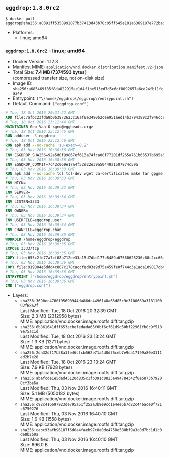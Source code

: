 ## `eggdrop:1.8.0rc2`

```console
$ docker pull eggdrop@sha256:a8391ff5358992077b37413d43b78c05ff645e101a6369187e772bad9036aa21
```

-	Platforms:
	-	linux; amd64

### `eggdrop:1.8.0rc2` - linux; amd64

-	Docker Version: 1.12.3
-	Manifest MIME: `application/vnd.docker.distribution.manifest.v2+json`
-	Total Size: **7.4 MB (7374593 bytes)**  
	(compressed transfer size, not on-disk size)
-	Image ID: `sha256:a685469f85f8da822915ae1d4f1be513ed7d5c6df8092657a6cd24fb11fca249`
-	Entrypoint: `["\/home\/eggdrop\/eggdrop\/entrypoint.sh"]`
-	Default Command: `["eggdrop.conf"]`

```dockerfile
# Tue, 18 Oct 2016 20:31:22 GMT
ADD file:7afbc23fda8b0b3872623c16af8e3490b2cee951aed14b3794389c2f946cc8c7 in / 
# Tue, 18 Oct 2016 23:12:44 GMT
MAINTAINER Geo Van O <geo@eggheads.org>
# Tue, 18 Oct 2016 23:12:45 GMT
RUN adduser -S eggdrop
# Tue, 18 Oct 2016 23:12:46 GMT
RUN apk add --no-cache 'su-exec>=0.2'
# Thu, 03 Nov 2016 16:38:56 GMT
ENV EGGDROP_SHA256=92a5d0f99867ef613a74fca08f77201df265a761b63537b695a5fc6eff720235
# Thu, 03 Nov 2016 16:38:56 GMT
ENV EGGDROP_COMMIT=7c42c069e17a4f52e22e39a50449a1507874c59a
# Thu, 03 Nov 2016 16:39:33 GMT
RUN apk add --no-cache tcl tcl-dev wget ca-certificates make tar gpgme bash build-base   && wget https://github.com/eggheads/eggdrop/archive/$EGGDROP_COMMIT.tar.gz -O develop.tar.gz  && echo "$EGGDROP_SHA256  develop.tar.gz" | sha256sum -c -   && tar -zxvf develop.tar.gz   && rm develop.tar.gz     && ( cd eggdrop-$EGGDROP_COMMIT     && ./configure --with-tclinc=/usr/include/tcl8.6/tcl.h --with-tcllib=/usr/lib/x86_64-linux-gnu/libtcl8.6.so     && make config     && make     && make install DEST=/home/eggdrop/eggdrop )   && rm -rf eggdrop-$EGGDROP_COMMIT   && mkdir /home/eggdrop/eggdrop/data   && chown -R eggdrop /home/eggdrop/eggdrop   && apk del tcl-dev wget ca-certificates make tar gpgme build-base
# Thu, 03 Nov 2016 16:39:33 GMT
ENV NICK=
# Thu, 03 Nov 2016 16:39:33 GMT
ENV SERVER=
# Thu, 03 Nov 2016 16:39:34 GMT
ENV LISTEN=3333
# Thu, 03 Nov 2016 16:39:34 GMT
ENV OWNER=
# Thu, 03 Nov 2016 16:39:34 GMT
ENV USERFILE=eggdrop.user
# Thu, 03 Nov 2016 16:39:34 GMT
ENV CHANFILE=eggdrop.chan
# Thu, 03 Nov 2016 16:39:35 GMT
WORKDIR /home/eggdrop/eggdrop
# Thu, 03 Nov 2016 16:39:35 GMT
EXPOSE 3333/tcp
# Thu, 03 Nov 2016 16:39:35 GMT
COPY file:655c2fd77a7cf08b712ee33a15d7dbd177b8489a67560628236c68c2cc66aa58 in /home/eggdrop/eggdrop 
# Thu, 03 Nov 2016 16:39:36 GMT
COPY file:919804e5ddd4c807c178caccfed03e9d75a459fe0f744c3a1ada109817cb44ec in /home/eggdrop/eggdrop/scripts/ 
# Thu, 03 Nov 2016 16:39:36 GMT
ENTRYPOINT ["/home/eggdrop/eggdrop/entrypoint.sh"]
# Thu, 03 Nov 2016 16:39:36 GMT
CMD ["eggdrop.conf"]
```

-	Layers:
	-	`sha256:3690ec4760f95690944da86dc4496148a63d85c9e3100669a318110092f6862f`  
		Last Modified: Tue, 18 Oct 2016 20:32:39 GMT  
		Size: 2.3 MB (2312958 bytes)  
		MIME: application/vnd.docker.image.rootfs.diff.tar.gzip
	-	`sha256:6b861641dff653ecbefedada65f0bf6cf61d9d50bf22961fb8c9f5109e75ac1d`  
		Last Modified: Tue, 18 Oct 2016 23:13:24 GMT  
		Size: 1.3 KB (1271 bytes)  
		MIME: application/vnd.docker.image.rootfs.diff.tar.gzip
	-	`sha256:2da32df17b38a3fe46cfcb562e71a4d0d76ceb7e9da17199a80e3111ed2b7e28`  
		Last Modified: Tue, 18 Oct 2016 23:13:24 GMT  
		Size: 7.9 KB (7928 bytes)  
		MIME: application/vnd.docker.image.rootfs.diff.tar.gzip
	-	`sha256:abafcde1e5dad45120d835c1fb391c8825a494784342f8e5873b79208cf3be6a`  
		Last Modified: Thu, 03 Nov 2016 16:40:11 GMT  
		Size: 5.1 MB (5050182 bytes)  
		MIME: application/vnd.docker.image.rootfs.diff.tar.gzip
	-	`sha256:c92c416697923de795a51f252a3b9e9cc1e4ee5b7d22c446ace0f721c6750276`  
		Last Modified: Thu, 03 Nov 2016 16:40:10 GMT  
		Size: 1.6 KB (1558 bytes)  
		MIME: application/vnd.docker.image.rootfs.diff.tar.gzip
	-	`sha256:cabc93afb96187f6d0a4faeb97c8a0de4758e588bf9a3c0d7bc1d1c0de8b2b0a`  
		Last Modified: Thu, 03 Nov 2016 16:40:10 GMT  
		Size: 696.0 B  
		MIME: application/vnd.docker.image.rootfs.diff.tar.gzip
